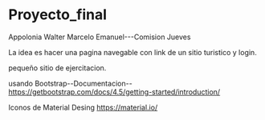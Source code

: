# Proyecto_final

Appolonia Walter Marcelo Emanuel---Comision Jueves

La idea es hacer una pagina navegable con link de un sitio turistico y login.

pequeño sitio de ejercitacion.

usando Bootstrap--Documentacion--
    https://getbootstrap.com/docs/4.5/getting-started/introduction/

Iconos de Material Desing
    https://material.io/